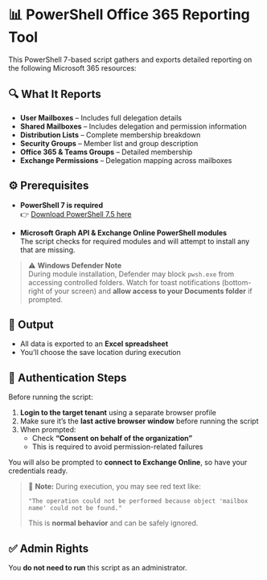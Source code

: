 # 📊 PowerShell Office 365 Reporting Tool

This PowerShell 7-based script gathers and exports detailed reporting on the following Microsoft 365 resources:

## 🔍 What It Reports

- **User Mailboxes** – Includes full delegation details  
- **Shared Mailboxes** – Includes delegation and permission information  
- **Distribution Lists** – Complete membership breakdown  
- **Security Groups** – Member list and group description  
- **Office 365 & Teams Groups** – Detailed membership  
- **Exchange Permissions** – Delegation mapping across mailboxes  

## ⚙️ Prerequisites

- **PowerShell 7 is required**  
  👉 [Download PowerShell 7.5 here](https://learn.microsoft.com/en-us/powershell/scripting/install/installing-powershell-on-windows?view=powershell-7.5)

- **Microsoft Graph API & Exchange Online PowerShell modules**  
  The script checks for required modules and will attempt to install any that are missing.

> ⚠️ **Windows Defender Note**  
During module installation, Defender may block `pwsh.exe` from accessing controlled folders. Watch for toast notifications (bottom-right of your screen) and **allow access to your Documents folder** if prompted.

## 📁 Output

- All data is exported to an **Excel spreadsheet**  
- You’ll choose the save location during execution

## 🔐 Authentication Steps

Before running the script:

1. **Login to the target tenant** using a separate browser profile  
2. Make sure it’s the **last active browser window** before running the script  
3. When prompted:
   - Check **“Consent on behalf of the organization”**  
   - This is required to avoid permission-related failures

You will also be prompted to **connect to Exchange Online**, so have your credentials ready.

> 🔴 **Note:** During execution, you may see red text like:
>  
> `"The operation could not be performed because object 'mailbox name' could not be found."`  
>  
> This is **normal behavior** and can be safely ignored.

## ✅ Admin Rights

You **do not need to run** this script as an administrator.
